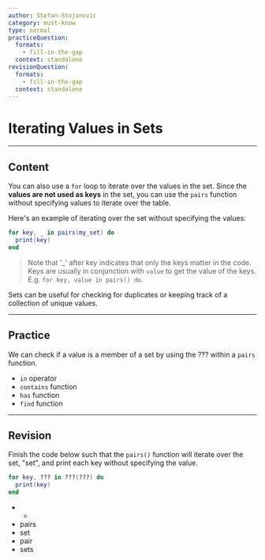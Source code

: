 ```yaml
---
author: Stefan-Stojanovic
category: must-know
type: normal
practiceQuestion:
  formats:
    - fill-in-the-gap
  context: standalone
revisionQuestion:
  formats:
    - fill-in-the-gap
  context: standalone
---
```


# Iterating Values in Sets

---
## Content

You can also use a `for` loop to iterate over the values in the set. Since the **values are not used as keys** in the set, you can use the `pairs` function without specifying values to iterate over the table.

Here's an example of iterating over the set without specifying the values:

```lua
for key, _ in pairs(my_set) do
  print(key)
end
```

> Note that '_' after key indicates that only the keys matter in the code. Keys are usually in conjunction with `value` to get the value of the keys. E.g. `for key, value in pairs() do`. 

Sets can be useful for checking for duplicates or keeping track of a collection of unique values.

---
## Practice

We can check if a value is a member of a set by using the ??? within a `pairs` function. 

- `in` operator 
- `contains` function 
- `has` function 
- `find` function 

---

## Revision

Finish the code below such that the `pairs()` function will iterate over the set, "set", and print each key without specifying the value.

```lua
for key, ??? in ???(???) do
  print(key)
end
```

- -
- pairs
- set
- pair
- sets

